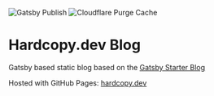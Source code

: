 ![Gatsby Publish](https://github.com/christopherchild/hardcopy.dev/workflows/Gatsby%20Publish/badge.svg?branch=dev)
![Cloudflare Purge Cache](https://github.com/christopherchild/hardcopy.dev/workflows/Cloudflare%20Purge%20Cache/badge.svg)
# Hardcopy.dev Blog

Gatsby based static blog based on the [Gatsby Starter Blog](https://github.com/gatsbyjs/gatsby-starter-blog)

Hosted with GitHub Pages: [hardcopy.dev](https://hardcopy.dev)